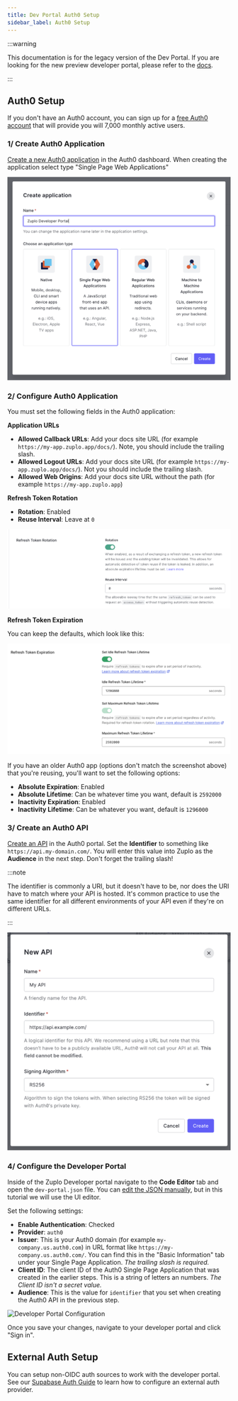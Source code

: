```yaml
---
title: Dev Portal Auth0 Setup
sidebar_label: Auth0 Setup
---
```


:::warning

This documentation is for the legacy version of the Dev Portal. If you are
looking for the new preview developer portal, please refer to the
[docs](/docs/dev-portal).

:::

## Auth0 Setup

If you don't have an Auth0 account, you can sign up for a
[free Auth0 account](https://auth0.com/signup) that will provide you will 7,000
monthly active users.

### 1/ Create Auth0 Application

[Create a new Auth0 application](https://auth0.com/docs/get-started/auth0-overview/create-applications)
in the Auth0 dashboard. When creating the application select type "Single Page
Web Applications"

![Create Auth0 app](../../../public/media/dev-portal-auth0-auth/0aaa56b6-37c4-4c87-ac62-d86bc52047e3.png)

### 2/ Configure Auth0 Application

You must set the following fields in the Auth0 application:

**Application URLs**

- **Allowed Callback URLs**: Add your docs site URL (for example
  `https://my-app.zuplo.app/docs/`). Note, you should include the trailing
  slash.
- **Allowed Logout URLs**: Add your docs site URL (for example
  `https://my-app.zuplo.app/docs/`). Not you should include the trailing slash.
- **Allowed Web Origins**: Add your docs site URL without the path (for example
  `https://my-app.zuplo.app`)

**Refresh Token Rotation**

- **Rotation**: Enabled
- **Reuse Interval**: Leave at `0`

![Refresh token rotation](../../../public/media/dev-portal-auth0-auth/359f4a6c-4dd9-48c9-b8a3-27e70aa459c0.png)

**Refresh Token Expiration**

You can keep the defaults, which look like this:

![Refresh token expiration](../../../public/media/dev-portal-auth0-auth/image.png)

If you have an older Auth0 app (options don't match the screenshot above) that
you're reusing, you'll want to set the following options:

- **Absolute Expiration**: Enabled
- **Absolute Lifetime**: Can be whatever time you want, default is `2592000`
- **Inactivity Expiration**: Enabled
- **Inactivity Lifetime**: Can be whatever you want, default is `1296000`

### 3/ Create an Auth0 API

[Create an API](https://auth0.com/docs/get-started/auth0-overview/set-up-apis)
in the Auth0 portal. Set the **Identifier** to something like
`https://api.my-domain.com/`. You will enter this value into Zuplo as the
**Audience** in the next step. Don't forget the trailing slash!

:::note

The identifier is commonly a URI, but it doesn't have to be, nor does the URI
have to match where your API is hosted. It's common practice to use the same
identifier for all different environments of your API even if they're on
different URLs.

:::

![New API](../../../public/media/dev-portal-auth0-auth/d91471bd-5897-463e-805c-35abba294616.png)

### 4/ Configure the Developer Portal

Inside of the Zuplo Developer portal navigate to the **Code Editor** tab and
open the `dev-portal.json` file. You can
[edit the JSON manually](./dev-portal-json.md), but in this tutorial we will use
the UI editor.

Set the following settings:

- **Enable Authentication**: Checked
- **Provider**: `auth0`
- **Issuer**: This is your Auth0 domain (for example `my-company.us.auth0.com`)
  in URL format like `https://my-company.us.auth0.com/`. You can find this in
  the "Basic Information" tab under your Single Page Application. _The trailing
  slash is required._
- **Client ID**: The client ID of the Auth0 Single Page Application that was
  created in the earlier steps. This is a string of letters an numbers. _The
  Client ID isn't a secret value._
- **Audience**: This is the value for `identifier` that you set when creating
  the Auth0 API in the previous step.

![Developer Portal Configuration](../../public/media/dev-portal-auth0-auth/image-1.png)

Once you save your changes, navigate to your developer portal and click "Sign
in".

## External Auth Setup

You can setup non-OIDC auth sources to work with the developer portal. See our
[Supabase Auth Guide](./dev-portal-supabase-auth.md) to learn how to configure
an external auth provider.
